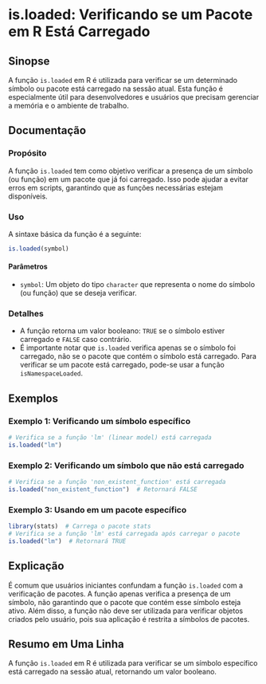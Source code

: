 <!--
Meta Description: # is.loaded: Verificando se um Pacote em R Está Carregado ## Sinopse A função `is.loaded` em R é utilizada para verificar se um determinado símbolo ou...
Meta Keywords: função, símbolo, que, loaded, pacote
-->

# is.loaded: Verificando se um Pacote em R Está Carregado

## Sinopse
A função `is.loaded` em R é utilizada para verificar se um determinado símbolo ou pacote está carregado na sessão atual. Esta função é especialmente útil para desenvolvedores e usuários que precisam gerenciar a memória e o ambiente de trabalho.

## Documentação
### Propósito
A função `is.loaded` tem como objetivo verificar a presença de um símbolo (ou função) em um pacote que já foi carregado. Isso pode ajudar a evitar erros em scripts, garantindo que as funções necessárias estejam disponíveis.

### Uso
A sintaxe básica da função é a seguinte:

```R
is.loaded(symbol)
```

#### Parâmetros
- `symbol`: Um objeto do tipo `character` que representa o nome do símbolo (ou função) que se deseja verificar.

### Detalhes
- A função retorna um valor booleano: `TRUE` se o símbolo estiver carregado e `FALSE` caso contrário.
- É importante notar que `is.loaded` verifica apenas se o símbolo foi carregado, não se o pacote que contém o símbolo está carregado. Para verificar se um pacote está carregado, pode-se usar a função `isNamespaceLoaded`.

## Exemplos
### Exemplo 1: Verificando um símbolo específico
```R
# Verifica se a função 'lm' (linear model) está carregada
is.loaded("lm")
```

### Exemplo 2: Verificando um símbolo que não está carregado
```R
# Verifica se a função 'non_existent_function' está carregada
is.loaded("non_existent_function")  # Retornará FALSE
```

### Exemplo 3: Usando em um pacote específico
```R
library(stats)  # Carrega o pacote stats
# Verifica se a função 'lm' está carregada após carregar o pacote
is.loaded("lm")  # Retornará TRUE
```

## Explicação
É comum que usuários iniciantes confundam a função `is.loaded` com a verificação de pacotes. A função apenas verifica a presença de um símbolo, não garantindo que o pacote que contém esse símbolo esteja ativo. Além disso, a função não deve ser utilizada para verificar objetos criados pelo usuário, pois sua aplicação é restrita a símbolos de pacotes.

## Resumo em Uma Linha
A função `is.loaded` em R é utilizada para verificar se um símbolo específico está carregado na sessão atual, retornando um valor booleano.
